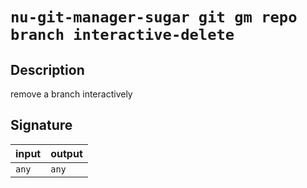 # `nu-git-manager-sugar git gm repo branch interactive-delete`
## Description
remove a branch interactively


## Signature
| input | output |
| ----- | ------ |
| `any` | `any`  |
